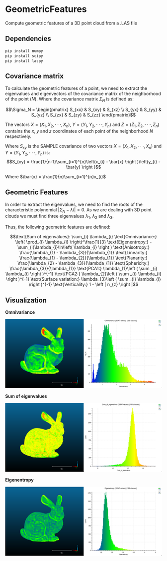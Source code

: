 # GeometricFeatures
Compute geometric features of a 3D point cloud from a .LAS file

## Dependencies
```
pip install numpy
pip install scipy
pip install laspy
```

## Covariance matrix

To calculate the geometric features of a point, we need to extract the eigenvalues and eigenvectors of the covariance matrix of the neighborhood of the point ($N$). Where the covariance matrix $\Sigma_N$ is defined as:

$$\Sigma_N = \begin{pmatrix}
 S_{xx} & S_{xy} & S_{xz} \\ 
 S_{yx} & S_{yy} & S_{yz} \\ 
 S_{zx} & S_{zy} & S_{zz}
\end{pmatrix}$$

The vectors $X = (X_{1}, X_{2}, \cdot \cdot \cdot, X_{n})$, $Y = (Y_{1}, Y_{2}, \cdot \cdot \cdot, Y_{n})$ and $Z = (Z_{1}, Z_{2}, \cdot \cdot \cdot, Z_{n})$ contains the $x$, $y$ and $z$ coordinates of each point of the neighborhood $N$ respectively.

Where $S_{xy}$ is the SAMPLE covariance of two vectors $X = (X_{1}, X_{2}, \cdot \cdot \cdot, X_{n})$ and $Y = (Y_{1}, Y_{2}, \cdot \cdot \cdot, Y_{n})$ is:
$$S_{xy} = \frac{1}{n-1}\sum_{i=1}^{n}\left(x_{i} - \bar{x} \right )\left(y_{i} - \bar{y} \right )$$

Where $\bar{x} = \frac{1}{n}\sum_{i=1}^{n}x_{i}$

## Geometric Features

In order to extract the eigenvalues, we need to find the roots of the characteristic polynomial $\left| \Sigma_N - \lambda I \right| = 0$. As we are dealing with 3D point clouds we must find three eigenvalues $\lambda_{1}$, $\lambda_{2}$ and $\lambda_{3}$.

Thus, the following geometric features are defined:

```math
\text{Sum of eigenvalues}: \sum_{i} \lambda_{i}

\text{Omnivariance:} \left( \prod_{i} \lambda_{i} \right)^\frac{1}{3}

\text{Eigenentropy:} -\sum_{i}\lambda_{i}\ln\left( \lambda_{i} \right )

\text{Anisotropy:} \frac{\lambda_{1} - \lambda_{3}}{\lambda_{1}}

\text{Linearity:} \frac{\lambda_{1} - \lambda_{2}}{\lambda_{1}}

\text{Planarity:} \frac{\lambda_{2} - \lambda_{3}}{\lambda_{1}}

\text{Sphericity:} \frac{\lambda_{3}}{\lambda_{1}}

\text{PCA1:} \lambda_{1}\left ( \sum _{i} \lambda_{i} \right )^{-1}

\text{PCA2:} \lambda_{2}\left ( \sum _{i} \lambda_{i} \right )^{-1}

\text{Surface variation:} \lambda_{3}\left ( \sum _{i} \lambda_{i} \right )^{-1}

\text{Verticality:} 1 - \left | n_{z} \right |
```

## Visualization

**Omnivariance**

![](img/omnivariance.png)

**Sum of eigenvalues**

![](img/sumEigenvalues.png)

**Eigenentropy**

![](img/eigenentropy.png)